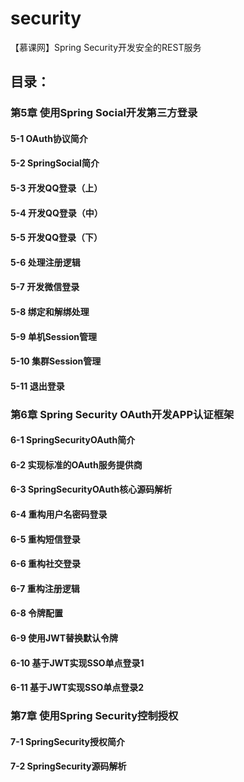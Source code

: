 # security
【慕课网】Spring Security开发安全的REST服务
## 目录：
### 第5章 使用Spring Social开发第三方登录
#### 5-1 OAuth协议简介
#### 5-2 SpringSocial简介
#### 5-3 开发QQ登录（上）
#### 5-4 开发QQ登录（中）
#### 5-5 开发QQ登录（下）
#### 5-6 处理注册逻辑
#### 5-7 开发微信登录
#### 5-8 绑定和解绑处理
#### 5-9 单机Session管理
#### 5-10 集群Session管理
#### 5-11 退出登录
### 第6章 Spring Security OAuth开发APP认证框架
#### 6-1 SpringSecurityOAuth简介
#### 6-2 实现标准的OAuth服务提供商
#### 6-3 SpringSecurityOAuth核心源码解析
#### 6-4 重构用户名密码登录
#### 6-5 重构短信登录
#### 6-6 重构社交登录
#### 6-7 重构注册逻辑
#### 6-8 令牌配置
#### 6-9 使用JWT替换默认令牌
#### 6-10 基于JWT实现SSO单点登录1
#### 6-11 基于JWT实现SSO单点登录2
### 第7章 使用Spring Security控制授权
#### 7-1 SpringSecurity授权简介
#### 7-2 SpringSecurity源码解析

